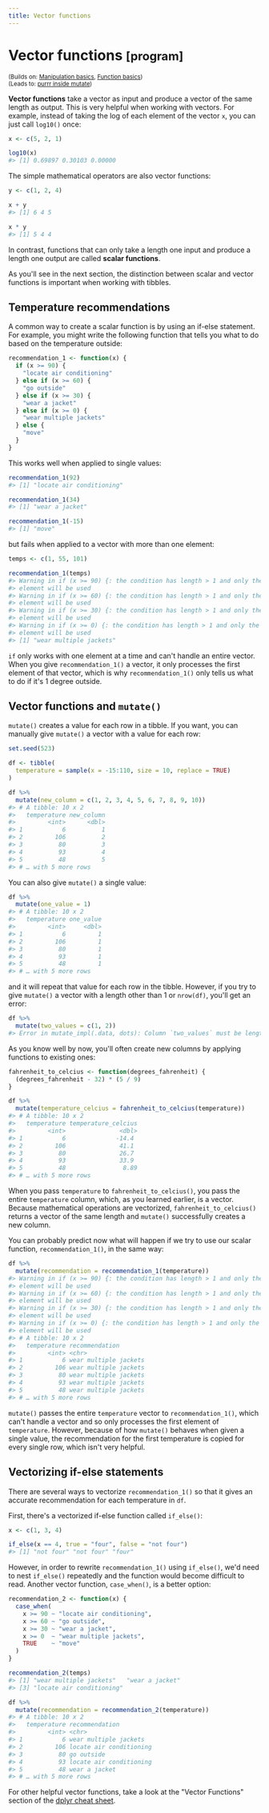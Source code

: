 ```yaml
---
title: Vector functions
---
```


<!-- Generated automatically from function-vector.yml. Do not edit by hand -->

# Vector functions <small class='program'>[program]</small>
<small>(Builds on: [Manipulation basics](manip-basics.md), [Function basics](function-basics.md))</small>  
<small>(Leads to: [purrr inside mutate](purrr-mutate.md))</small>


**Vector functions** take a vector as input and produce a vector of the same length as output. This is very helpful when working with vectors. For example, instead of taking the log of each element of the vector `x`, you can just call `log10()` once:

``` r
x <- c(5, 2, 1)

log10(x)
#> [1] 0.69897 0.30103 0.00000
```

The simple mathematical operators are also vector functions:

``` r
y <- c(1, 2, 4)

x + y
#> [1] 6 4 5

x * y
#> [1] 5 4 4
```

In contrast, functions that can only take a length one input and produce a length one output are called **scalar functions**.

As you'll see in the next section, the distinction between scalar and vector functions is important when working with tibbles.

Temperature recommendations
---------------------------

A common way to create a scalar function is by using an if-else statement. For example, you might write the following function that tells you what to do based on the temperature outside:

``` r
recommendation_1 <- function(x) {
  if (x >= 90) {
    "locate air conditioning"
  } else if (x >= 60) {
    "go outside"
  } else if (x >= 30) {
    "wear a jacket"
  } else if (x >= 0) {
    "wear multiple jackets"
  } else {
    "move"
  }
}
```

This works well when applied to single values:

``` r
recommendation_1(92)
#> [1] "locate air conditioning"

recommendation_1(34)
#> [1] "wear a jacket"

recommendation_1(-15)
#> [1] "move"
```

but fails when applied to a vector with more than one element:

``` r
temps <- c(1, 55, 101)

recommendation_1(temps)
#> Warning in if (x >= 90) {: the condition has length > 1 and only the first
#> element will be used
#> Warning in if (x >= 60) {: the condition has length > 1 and only the first
#> element will be used
#> Warning in if (x >= 30) {: the condition has length > 1 and only the first
#> element will be used
#> Warning in if (x >= 0) {: the condition has length > 1 and only the first
#> element will be used
#> [1] "wear multiple jackets"
```

`if` only works with one element at a time and can't handle an entire vector. When you give `recommendation_1()` a vector, it only processes the first element of that vector, which is why `recommendation_1()` only tells us what to do if it's 1 degree outside.

Vector functions and `mutate()`
-------------------------------

`mutate()` creates a value for each row in a tibble. If you want, you can manually give `mutate()` a vector with a value for each row:

``` r
set.seed(523)

df <- tibble(
  temperature = sample(x = -15:110, size = 10, replace = TRUE)
)

df %>% 
  mutate(new_column = c(1, 2, 3, 4, 5, 6, 7, 8, 9, 10))
#> # A tibble: 10 x 2
#>   temperature new_column
#>         <int>      <dbl>
#> 1           6          1
#> 2         106          2
#> 3          80          3
#> 4          93          4
#> 5          48          5
#> # … with 5 more rows
```

You can also give `mutate()` a single value:

``` r
df %>% 
  mutate(one_value = 1)
#> # A tibble: 10 x 2
#>   temperature one_value
#>         <int>     <dbl>
#> 1           6         1
#> 2         106         1
#> 3          80         1
#> 4          93         1
#> 5          48         1
#> # … with 5 more rows
```

and it will repeat that value for each row in the tibble. However, if you try to give `mutate()` a vector with a length other than 1 or `nrow(df)`, you'll get an error:

``` r
df %>% 
  mutate(two_values = c(1, 2))
#> Error in mutate_impl(.data, dots): Column `two_values` must be length 10 (the number of rows) or one, not 2
```

As you know well by now, you'll often create new columns by applying functions to existing ones:

``` r
fahrenheit_to_celcius <- function(degrees_fahrenheit) {
  (degrees_fahrenheit - 32) * (5 / 9)
}

df %>% 
  mutate(temperature_celcius = fahrenheit_to_celcius(temperature))
#> # A tibble: 10 x 2
#>   temperature temperature_celcius
#>         <int>               <dbl>
#> 1           6              -14.4 
#> 2         106               41.1 
#> 3          80               26.7 
#> 4          93               33.9 
#> 5          48                8.89
#> # … with 5 more rows
```

When you pass `temperature` to `fahrenheit_to_celcius()`, you pass the entire `temperature` column, which, as you learned earlier, is a vector. Because mathematical operations are vectorized, `fahrenheit_to_celcius()` returns a vector of the same length and `mutate()` successfully creates a new column.

You can probably predict now what will happen if we try to use our scalar function, `recommendation_1()`, in the same way:

``` r
df %>% 
  mutate(recommendation = recommendation_1(temperature))
#> Warning in if (x >= 90) {: the condition has length > 1 and only the first
#> element will be used
#> Warning in if (x >= 60) {: the condition has length > 1 and only the first
#> element will be used
#> Warning in if (x >= 30) {: the condition has length > 1 and only the first
#> element will be used
#> Warning in if (x >= 0) {: the condition has length > 1 and only the first
#> element will be used
#> # A tibble: 10 x 2
#>   temperature recommendation       
#>         <int> <chr>                
#> 1           6 wear multiple jackets
#> 2         106 wear multiple jackets
#> 3          80 wear multiple jackets
#> 4          93 wear multiple jackets
#> 5          48 wear multiple jackets
#> # … with 5 more rows
```

`mutate()` passes the entire `temperature` vector to `recommendation_1()`, which can't handle a vector and so only processes the first element of `temperature`. However, because of how `mutate()` behaves when given a single value, the recommendation for the first temperature is copied for every single row, which isn't very helpful.

Vectorizing if-else statements
------------------------------

There are several ways to vectorize `recommendation_1()` so that it gives an accurate recommendation for each temperature in `df`.

First, there's a vectorized if-else function called `if_else()`:

``` r
x <- c(1, 3, 4)

if_else(x == 4, true = "four", false = "not four")
#> [1] "not four" "not four" "four"
```

However, in order to rewrite `recommendation_1()` using `if_else()`, we'd need to nest `if_else()` repeatedly and the function would become difficult to read. Another vector function, `case_when()`, is a better option:

``` r
recommendation_2 <- function(x) {
  case_when(
    x >= 90 ~ "locate air conditioning",
    x >= 60 ~ "go outside",
    x >= 30 ~ "wear a jacket",
    x >= 0  ~ "wear multiple jackets",
    TRUE    ~ "move"
  )
}

recommendation_2(temps)
#> [1] "wear multiple jackets"   "wear a jacket"          
#> [3] "locate air conditioning"

df %>% 
  mutate(recommendation = recommendation_2(temperature))
#> # A tibble: 10 x 2
#>   temperature recommendation         
#>         <int> <chr>                  
#> 1           6 wear multiple jackets  
#> 2         106 locate air conditioning
#> 3          80 go outside             
#> 4          93 locate air conditioning
#> 5          48 wear a jacket          
#> # … with 5 more rows
```

For other helpful vector functions, take a look at the "Vector Functions" section of the [dplyr cheat sheet](https://github.com/rstudio/cheatsheets/blob/master/data-transformation.pdf).

